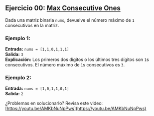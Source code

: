 ## Ejercicio 00: [Max Consecutive Ones](https://leetcode.com/problems/max-consecutive-ones/description/)

Dada una matriz binaria `nums`, devuelve el número máximo de `1` consecutivos en la matriz.

### Ejemplo 1:

**Entrada:** `nums = [1,1,0,1,1,1]`  
**Salida:** `3`  
**Explicación:** Los primeros dos dígitos o los últimos tres dígitos son `1`s consecutivos. El número máximo de `1`s consecutivos es `3`.

### Ejemplo 2:

**Entrada:** `nums = [1,0,1,1,0,1]`  
**Salida:** `2`

¿Problemas en solucionarlo? Revisa este video: [https://youtu.be/AMKbNuNpPws](https://youtu.be/AMKbNuNpPws)
